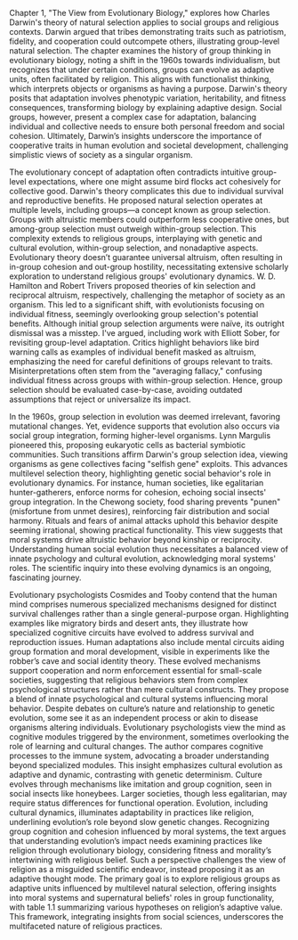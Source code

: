 Chapter 1, "The View from Evolutionary Biology," explores how Charles Darwin's theory of natural selection applies to social groups and religious contexts. Darwin argued that tribes demonstrating traits such as patriotism, fidelity, and cooperation could outcompete others, illustrating group-level natural selection. The chapter examines the history of group thinking in evolutionary biology, noting a shift in the 1960s towards individualism, but recognizes that under certain conditions, groups can evolve as adaptive units, often facilitated by religion. This aligns with functionalist thinking, which interprets objects or organisms as having a purpose. Darwin's theory posits that adaptation involves phenotypic variation, heritability, and fitness consequences, transforming biology by explaining adaptive design. Social groups, however, present a complex case for adaptation, balancing individual and collective needs to ensure both personal freedom and social cohesion. Ultimately, Darwin’s insights underscore the importance of cooperative traits in human evolution and societal development, challenging simplistic views of society as a singular organism.

The evolutionary concept of adaptation often contradicts intuitive group-level expectations, where one might assume bird flocks act cohesively for collective good. Darwin's theory complicates this due to individual survival and reproductive benefits. He proposed natural selection operates at multiple levels, including groups—a concept known as group selection. Groups with altruistic members could outperform less cooperative ones, but among-group selection must outweigh within-group selection. This complexity extends to religious groups, interplaying with genetic and cultural evolution, within-group selection, and nonadaptive aspects. Evolutionary theory doesn’t guarantee universal altruism, often resulting in in-group cohesion and out-group hostility, necessitating extensive scholarly exploration to understand religious groups' evolutionary dynamics. W. D. Hamilton and Robert Trivers proposed theories of kin selection and reciprocal altruism, respectively, challenging the metaphor of society as an organism. This led to a significant shift, with evolutionists focusing on individual fitness, seemingly overlooking group selection's potential benefits. Although initial group selection arguments were naïve, its outright dismissal was a misstep. I've argued, including work with Elliott Sober, for revisiting group-level adaptation. Critics highlight behaviors like bird warning calls as examples of individual benefit masked as altruism, emphasizing the need for careful definitions of groups relevant to traits. Misinterpretations often stem from the "averaging fallacy," confusing individual fitness across groups with within-group selection. Hence, group selection should be evaluated case-by-case, avoiding outdated assumptions that reject or universalize its impact.

In the 1960s, group selection in evolution was deemed irrelevant, favoring mutational changes. Yet, evidence supports that evolution also occurs via social group integration, forming higher-level organisms. Lynn Margulis pioneered this, proposing eukaryotic cells as bacterial symbiotic communities. Such transitions affirm Darwin's group selection idea, viewing organisms as gene collectives facing "selfish gene" exploits. This advances multilevel selection theory, highlighting genetic social behavior's role in evolutionary dynamics. For instance, human societies, like egalitarian hunter-gatherers, enforce norms for cohesion, echoing social insects' group integration. In the Chewong society, food sharing prevents "punen" (misfortune from unmet desires), reinforcing fair distribution and social harmony. Rituals and fears of animal attacks uphold this behavior despite seeming irrational, showing practical functionality. This view suggests that moral systems drive altruistic behavior beyond kinship or reciprocity. Understanding human social evolution thus necessitates a balanced view of innate psychology and cultural evolution, acknowledging moral systems' roles. The scientific inquiry into these evolving dynamics is an ongoing, fascinating journey.

Evolutionary psychologists Cosmides and Tooby contend that the human mind comprises numerous specialized mechanisms designed for distinct survival challenges rather than a single general-purpose organ. Highlighting examples like migratory birds and desert ants, they illustrate how specialized cognitive circuits have evolved to address survival and reproduction issues. Human adaptations also include mental circuits aiding group formation and moral development, visible in experiments like the robber’s cave and social identity theory. These evolved mechanisms support cooperation and norm enforcement essential for small-scale societies, suggesting that religious behaviors stem from complex psychological structures rather than mere cultural constructs. They propose a blend of innate psychological and cultural systems influencing moral behavior. Despite debates on culture’s nature and relationship to genetic evolution, some see it as an independent process or akin to disease organisms altering individuals. Evolutionary psychologists view the mind as cognitive modules triggered by the environment, sometimes overlooking the role of learning and cultural changes. The author compares cognitive processes to the immune system, advocating a broader understanding beyond specialized modules. This insight emphasizes cultural evolution as adaptive and dynamic, contrasting with genetic determinism. Culture evolves through mechanisms like imitation and group cognition, seen in social insects like honeybees. Larger societies, though less egalitarian, may require status differences for functional operation. Evolution, including cultural dynamics, illuminates adaptability in practices like religion, underlining evolution’s role beyond slow genetic changes. Recognizing group cognition and cohesion influenced by moral systems, the text argues that understanding evolution’s impact needs examining practices like religion through evolutionary biology, considering fitness and morality’s intertwining with religious belief. Such a perspective challenges the view of religion as a misguided scientific endeavor, instead proposing it as an adaptive thought mode. The primary goal is to explore religious groups as adaptive units influenced by multilevel natural selection, offering insights into moral systems and supernatural beliefs' roles in group functionality, with table 1.1 summarizing various hypotheses on religion’s adaptive value. This framework, integrating insights from social sciences, underscores the multifaceted nature of religious practices.
